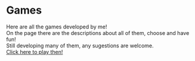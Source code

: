 # Games
  Here are all the games developed by me!
  <br>
  On the page there are the descriptions about all of them, choose and have fun!
  <br>
  Still developing many of them, any sugestions are welcome.
  <br>
  [Click here to play then!](https://mignoe.github.io/Games "Link to play the games.")
